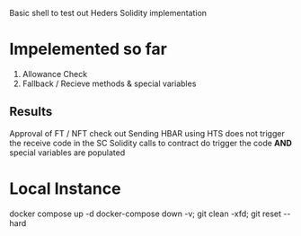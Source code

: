 Basic shell to test out Heders Solidity implementation

# Impelemented so far
1. Allowance Check
2. Fallback / Recieve methods & special variables

## Results
Approval of FT / NFT check out
Sending HBAR using HTS does not trigger the receive code in the SC
Solidity calls to contract do trigger the code **AND** special variables are populated

# Local Instance
docker compose up -d
docker-compose down -v; git clean -xfd; git reset --hard